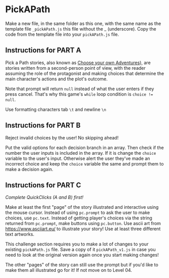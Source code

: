 # PickAPath

Make a new file, in the same folder as this one, with the same name as the template file `_pickAPath.js` this file without the \_ (underscore). Copy the code from the template file into your `pickAPath.js` file.

## Instructions for PART A

Pick a Path stories, also known as [Choose your own Adventures](https://en.wikipedia.org/wiki/Choose_Your_Own_Adventure)), are stories written from a second-person point of view, with the reader assuming the role of the protagonist and making choices that determine the main character's actions and the plot's outcome.

Note that prompt will return `null` instead of what the user enters if they press cancel. That's why this game's `while` loop condition is `choice != null`.

Use formatting characters tab `\t` and newline `\n`

## Instructions for PART B

Reject invalid choices by the user! No skipping ahead!

Put the valid options for each decision branch in an array. Then check if the number the user inputs is included in the array. If it is change the `choice` variable to the user's input. Otherwise alert the user they've made an incorrect choice and keep the `choice` variable the same and prompt them to make a decision again.

## Instructions for PART C

_Complete QuickClicks (A and B) first!_

Make at least the first "page" of the story illustrated and interactive using the mouse cursor. Instead of using `pc.prompt` to ask the user to make choices, use `pc.text`. Instead of getting player's choices via the string returned from `pc.prompt`, make buttons using `pc.button`. Use ascii art from <https://www.asciiart.eu/> to illustrate your story! Use at least three different text artworks.

This challenge section requires you to make a lot of changes to your existing `pickAPath.js` file. Save a copy of it `pickAPath_v1.js` in case you need to look at the original version again once you start making changes!

The other "pages" of the story can still use the prompt but if you'd like to make them all illustrated go for it! If not move on to Level 04.
